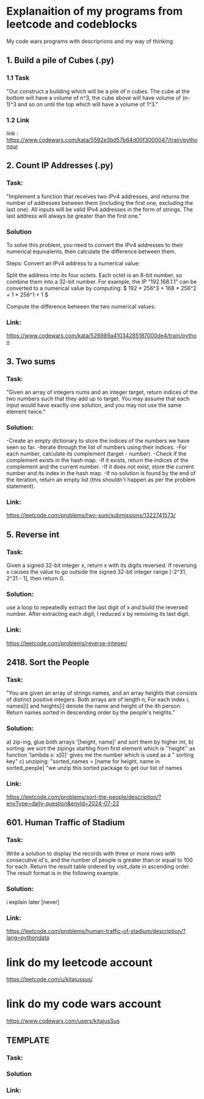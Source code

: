 # Explanaition of my programs from leetcode and codeblocks
My code wars programs with descriprions and my way of thinking

## 1.  Build a pile of Cubes (.py)

### 1.1 Task
"Our construct a building which will be a pile of n cubes. The cube at the bottom will have a volume of n^3, the cube above will have volume of (n-1)^3 and so on until the top which will have a volume of 1^3."
### 1.2 Link 
link : https://www.codewars.com/kata/5592e3bd57b64d00f3000047/train/pythonour 
## 2. Count IP Addresses (.py)
### Task:
"Implement a function that receives two IPv4 addresses, and returns the number of addresses between them (including the first one, excluding the last one).
All inputs will be valid IPv4 addresses in the form of strings. The last address will always be greater than the first one."

### Solution 
To solve this problem, you need to convert the IPv4 addresses to their numerical equivalents, then calculate the difference between them.

Steps:
Convert an IPv4 address to a numerical value:

Split the address into its four octets.
Each octet is an 8-bit number, so combine them into a 32-bit number.
For example, the IP "192.168.1.1" can be converted to a numerical value by computing:
$ 192 * 256^3 + 168 * 256^2 + 1 * 256^1 + 1 $
 
Compute the difference between the two numerical values:

### Link:
https://www.codewars.com/kata/526989a41034285187000de4/train/python
## 3. Two sums
### Task:
"Given an array of integers nums and an integer target, return indices of the two numbers such that they add up to target.
You may assume that each input would have exactly one solution, and you may not use the same element twice."
### Solution:
-Create an empty dictionary to store the indices of the numbers we have seen so far.
-Iterate through the list of numbers using their indices.
-For each number, calculate its complement (target - number).
-Check if the complement exists in the hash map.
-If it exists, return the indices of the complement and the current number.
-If it does not exist, store the current number and its index in the hash map.
-If no solution is found by the end of the iteration, return an empty list (this shouldn't happen as per the problem statement).
### Link:
https://leetcode.com/problems/two-sum/submissions/1322741573/
## 5. Reverse int
### Task:
Given a signed 32-bit integer x, return x with its digits reversed. If reversing x causes the value to go outside the signed 32-bit integer range [-2^31, 2^31 - 1], then return 0.
### Solution:

 use a loop to repeatedly extract the last digit of x and build the reversed number.
After extracting each digit, I reduced x by removing its last digit.
### Link:
https://leetcode.com/problems/reverse-integer/


## 2418. Sort the People
### Task: 
"You are given an array of strings names, and an array heights that consists of distinct positive integers. Both arrays are of length n, For each index i, names[i] and heights[i] denote the name and height of the ith person.
Return names sorted in descending order by the people's heights."
### Solution:
a) zip-ing, glue both arrays '[height, name]' and sort them by higher int, b) sorting: we sort the zipings starting from first element which is ''height'' as function 'lambda x: x[0]' gives me the number which is used as a " sorting key" 
c) unziping: "sorted_names = [name for height, name in sorted_people] "we unzip this sorted package  to get our list of names 
### Link:
https://leetcode.com/problems/sort-the-people/description/?envType=daily-question&envId=2024-07-22


## 601. Human Traffic of Stadium
### Task: 
Write a solution to display the records with three or more rows with consecutive id's, and the number of people is greater than or equal to 100 for each.
Return the result table ordered by visit_date in ascending order.
The result format is in the following example.
### Solution:
i explain later [never]
### Link:
https://leetcode.com/problems/human-traffic-of-stadium/description/?lang=pythondata

# link do my leetcode account
https://leetcode.com/u/kitajussus/
# link do my code wars account
https://www.codewars.com/users/kitajusSus


## TEMPLATE
### Task:
### Solution 
### Link:

